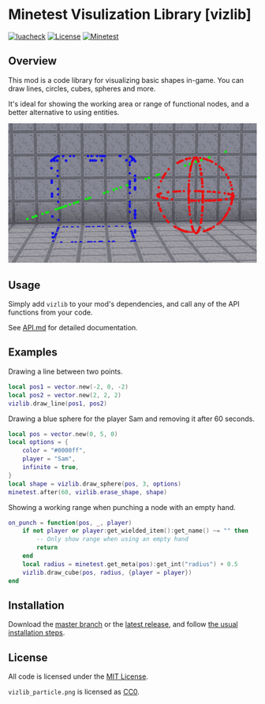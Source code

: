 # Minetest Visulization Library [vizlib]

[![luacheck](https://github.com/OgelGames/vizlib/workflows/luacheck/badge.svg)](https://github.com/OgelGames/vizlib/actions)
[![License](https://img.shields.io/badge/License-MIT-green.svg)](LICENSE.md)
[![Minetest](https://img.shields.io/badge/Minetest-5.0+-blue.svg)](https://www.minetest.net)
 
## Overview

This mod is a code library for visualizing basic shapes in-game. You can draw lines, circles, cubes, spheres and more.

It's ideal for showing the working area or range of functional nodes, and a better alternative to using entities.

![Overview](overview.gif?raw=true "Overview") 

## Usage

Simply add `vizlib` to your mod's dependencies, and call any of the API functions from your code.

See [API.md](API.md) for detailed documentation.

## Examples

Drawing a line between two points.

```lua
local pos1 = vector.new(-2, 0, -2)
local pos2 = vector.new(2, 2, 2)
vizlib.draw_line(pos1, pos2)
```

Drawing a blue sphere for the player Sam and removing it after 60 seconds.

```lua
local pos = vector.new(0, 5, 0)
local options = {
	color = "#0000ff",
	player = "Sam",
	infinite = true,
}
local shape = vizlib.draw_sphere(pos, 3, options)
minetest.after(60, vizlib.erase_shape, shape)
```

Showing a working range when punching a node with an empty hand.

```lua
on_punch = function(pos, _, player)
	if not player or player:get_wielded_item():get_name() ~= "" then
		-- Only show range when using an empty hand
		return
	end
	local radius = minetest.get_meta(pos):get_int("radius") + 0.5
	vizlib.draw_cube(pos, radius, {player = player})
end
```

## Installation

Download the [master branch](https://github.com/OgelGames/vizlib/archive/master.zip) or the [latest release](https://github.com/OgelGames/vizlib/releases), and follow [the usual installation steps](https://wiki.minetest.net/Installing_Mods).

## License

All code is licensed under the [MIT License](LICENSE).

`vizlib_particle.png` is licensed as [CC0](https://creativecommons.org/publicdomain/zero/1.0/).